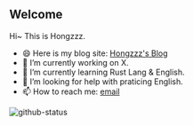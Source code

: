 ## Welcome

Hi~ This is Hongzzz. 
- 😄 Here is my blog site: [Hongzzz's Blog](https://hongzzz.top/)
- 🔭 I’m currently working on X.
- 🌱 I’m currently learning Rust Lang & English.
- 🤔 I’m looking for help with praticing English.
- 📫 How to reach me: [email](mailto:hongzzz@foxmail.com)

![github-status][github-status]

[github-status]: https://github-readme-stats.vercel.app/api?username=Hongzzz

<!--
**Hongzzz/Hongzzz** is a ✨ _special_ ✨ repository because its `README.md` (this file) appears on your GitHub profile.

Here are some ideas to get you started:

- 🔭 I’m currently working on ...
- 🌱 I’m currently learning ...
- 👯 I’m looking to collaborate on ...
- 🤔 I’m looking for help with ...
- 💬 Ask me about ...
- 📫 How to reach me: ...
- 😄 Pronouns: ...
- ⚡ Fun fact: ...
-->
